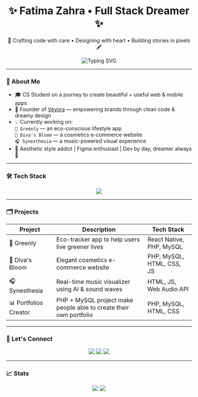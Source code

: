 <h1 align="center">✨ Fatima Zahra • Full Stack Dreamer ✨</h1>

<p align="center">
  🌿 Crafting code with care • Designing with heart • Building stories in pixels 🖋️
</p>

<p align="center">
  <img src="https://readme-typing-svg.demolab.com?font=Quicksand&size=24&duration=3000&pause=1000&color=E6D9F3&center=true&vCenter=true&width=435&lines=Full+Stack+Dev+Student;Design+Lover+%7C+UI+Addict;Founder+of+Veyora+Agency;Building+apps+with+aesthetic+souls" alt="Typing SVG" />
</p>

---

### 🧁 About Me

- 🎓 CS Student on a journey to create beautiful + useful web & mobile apps  
- 💼 Founder of [Veyora](https://www.instagram.com/veyoraagency) — empowering brands through clean code & dreamy design  
- 💡 Currently working on:  
  `🌿 Greenly` — an eco-conscious lifestyle app  
  `💄 Diva's Bloom` — a cosmetics e-commerce website  
  `🎧 Synesthesia` — a music-powered visual experience  
- 🎨 Aesthetic style addict | Figma enthusiast | Dev by day, dreamer always 🌙  

---

### 🛠️ Tech Stack

<p align="center">
  <img src="https://skillicons.dev/icons?i=html,css,js,php,mysql,react,figma,vscode,github,wordpress,python,java,c" />
</p>

---

### 🗂️ Projects

| Project        | Description                                         | Tech Stack                      |
|----------------|-----------------------------------------------------|---------------------------------|
| 🌿 Greenly     | Eco-tracker app to help users live greener lives    | React Native, PHP, MySQL       |
| 💄 Diva's Bloom  | Elegant cosmetics e-commerce website                | PHP, MySQL, HTML, CSS, JS      |
| 🎧 Synesthesia | Real-time music visualizer using AI & sound waves  | HTML, JS, Web Audio API        |
| 📊 Portfolios Creator| PHP + MySQL project make people able to create their own portfolio | PHP, MySQL, HTML, CSS          |

---

### 🌷 Let's Connect

<p align="center">
  <a href="mailto:fittothediva@gmail.com"><img src="https://img.shields.io/badge/Email-E6D9F3?style=for-the-badge&logo=gmail&logoColor=210B25"/></a>
  <a href="https://www.instagram.com/veyoraagency"><img src="https://img.shields.io/badge/@veyoraagency-62447E?style=for-the-badge&logo=instagram&logoColor=white"/></a>
  <a href="https://www.linkedin.com/in/fatima-zahra-elkasmi"><img src="https://img.shields.io/badge/LinkedIn-B99CC8?style=for-the-badge&logo=linkedin&logoColor=white"/></a>
</p>

---

### 📈 Stats

<p align="center">
  <img src="https://github-readme-stats.vercel.app/api?username=fitto-0&show_icons=true&theme=gruvbox&title_color=62447E&icon_color=62447E&text_color=210B25&bg_color=FFF9E2" />
  <img src="https://github-readme-stats.vercel.app/api/top-langs/?username=fitto-0&layout=compact&theme=gruvbox&bg_color=FFF9E2" />
</p>


<!--
**fitto-0/fitto-0** is a ✨ _special_ ✨ repository because its `README.md` (this file) appears on your GitHub profile.

Here are some ideas to get you started:

- 🔭 I’m currently working on ...
- 🌱 I’m currently learning ...
- 👯 I’m looking to collaborate on ...
- 🤔 I’m looking for help with ...
- 💬 Ask me about ...
- 📫 How to reach me: ...
- 😄 Pronouns: ...
- ⚡ Fun fact: ...
-->
